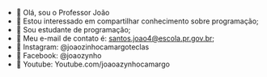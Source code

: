 - 👋 Olá, sou o Professor João
- 👀 Estou interessado em compartilhar conhecimento sobre programação;
- 💞️ Sou estudante de programação;
- 📧 Meu e-mail de contato é: santos.joao4@escola.pr.gov.br;
- 📌 Instagram: @joaozinhocamargoteclas
- 📌 Facebook: @joaozynho
- 📌 Youtube: Youtube.com/joaoazynhocamargo
